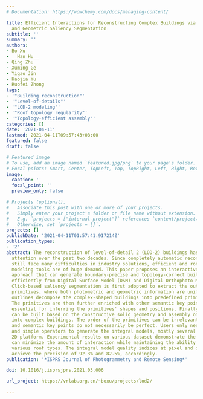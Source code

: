 ```yaml
---
# Documentation: https://wowchemy.com/docs/managing-content/

title: Efficient Interactions for Reconstructing Complex Buildings via Joint Photometric
  and Geometric Saliency Segmentation
subtitle: ''
summary: ''
authors:
- Bo Xu
- __Han Hu__
- Qing Zhu
- Xuming Ge
- Yigao Jin
- Haojia Yu
- Ruofei Zhong
tags:
- '"Building reconstruction"'
- '"Level-of-details"'
- '"LOD-2 modeling"'
- '"Roof topology regularity"'
- '"Topology-efficient assembly"'
categories: []
date: '2021-04-11'
lastmod: 2021-04-11T09:57:43+08:00
featured: false
draft: false

# Featured image
# To use, add an image named `featured.jpg/png` to your page's folder.
# Focal points: Smart, Center, TopLeft, Top, TopRight, Left, Right, BottomLeft, Bottom, BottomRight.
image:
  caption: ''
  focal_point: ''
  preview_only: false

# Projects (optional).
#   Associate this post with one or more of your projects.
#   Simply enter your project's folder or file name without extension.
#   E.g. `projects = ["internal-project"]` references `content/project/deep-learning/index.md`.
#   Otherwise, set `projects = []`.
projects: []
publishDate: '2021-04-11T01:57:41.917214Z'
publication_types:
- '2'
abstract: The reconstruction of level-of-detail 2 (LOD-2) buildings has drawn considerable
  attention over the past two decades. Since completely automatic reconstruction approaches
  still face many difficulties in industry solutions, efficient and robust interactive
  modeling tools are of huge demand. This paper proposes an interactive LOD-2 modeling
  approach that can generate boundary-precise and topology-correct building models
  efficiently from Digital Surface Model (DSM) and Digital Orthophoto Map (DOM) data.
  Click-based saliency segmentation is first adopted to extract the outline of building
  primitives, where both photometric and geometric information are unified. Those
  outlines decompose the complex-shaped buildings into predefined primitive types.
  The primitives are then further enriched with other semantic key points, which are
  essential for inferring the primitives' shapes and positions. Finally, the models
  can be built based on the constructive solid geometry and assembly of partial primitives
  into complex buildings. The order of the primitives can be irrelevant, and the sketches
  and semantic key points do not necessarily be perfect. Users only need very few
  and simple operators to generate the integral models, mostly several clicks on a
  2D platform. Experimental results on various dataset demonstrate the proposed approach
  can minimize the amount of interaction while maintaining the ability to deal with
  various roof types. The integral model quality indices at pixel and object level
  achieve the precision of 92.3% and 82.5%, accordingly.
publication: '*ISPRS Journal of Photogrammetry and Remote Sensing*'

doi: 10.1016/j.isprsjprs.2021.03.006

url_project: https://vrlab.org.cn/~boxu/projects/lod2/

---
```

